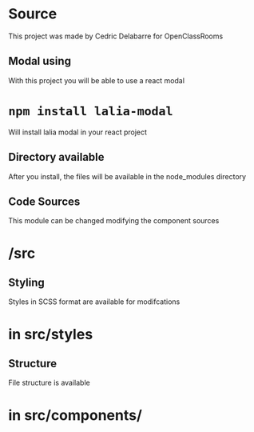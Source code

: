 # Source

This project was made by Cedric Delabarre for OpenClassRooms

## Modal using

With this project you will be able to use a react modal

# `npm install lalia-modal`

Will install lalia modal in your react project

## Directory available

After you install, the files will be available in the node_modules directory

## Code Sources

This module can be changed modifying the component sources

# /src

## Styling

Styles in SCSS format are available for modifcations

# in src/styles

## Structure

File structure is available

# in src/components/
